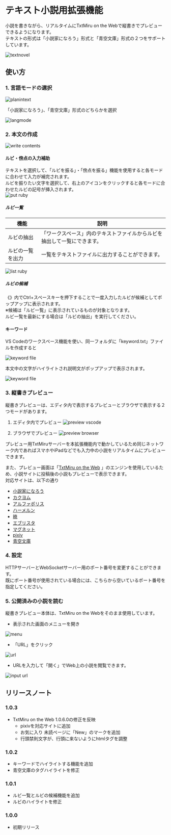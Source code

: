 # テキスト小説用拡張機能

小説を書きながら、リアルタイムにTxtMiru on the Webで縦書きでプレビューできるようになります。<br>
テキストの形式は「小説家になろう」形式と「青空文庫」形式の２つをサポートしています。

![textnovel](./image/text-novel-top.gif)

## 使い方

### 1. 言語モードの選択
![planintext](./image/text-novel-01.png)

「小説家になろう」、「青空文庫」形式のどちらかを選択

![langmode](./image/text-novel-02.png)

### 2. 本文の作成
![write contents](./image/text-novel-03.png)
#### ルビ・傍点の入力補助

テキストを選択して、「ルビを振る」・「傍点を振る」機能を使用すると各モードに合わせて入力が補完されます。<br>
ルビを振りたい文字を選択して、右上のアイコンをクリックすると各モードに合わせたルビの記号が挿入されます。<br>
![put ruby](./image/text-novel-04.png)

##### ルビ一覧
| 機能 | 説明 |
| ---- | ---- |
|ルビの抽出|「ワークスペース」内のテキストファイルからルビを抽出して一覧にできます。|
|ルビの一覧を出力|一覧をテキストファイルに出力することができます。|

![list ruby](./image/text-novel-ruby.gif)

##### ルビの候補
《》内でCtrl+スペースキーを押下することで一度入力したルビが候補としてポップアップに表示されます。<br>
※候補は「ルビ一覧」に表示されているものが対象となります。<br>
ルビ一覧を最新にする場合は「ルビの抽出」を実行してください。

#### キーワード
VS Codeのワークスペース機能を使い、同一フォルダに「keyword.txt」ファイルを作成すると

![keyword file](./image/text-novel-10.png)

本文中の文字がハイライトされ説明文がポップアップで表示されます。

![keyword file](./image/text-novel-11.png)


### 3. 縦書きプレビュー

縦書きプレビューは、エディタ内で表示するプレビューとブラウザで表示する２つモードがあります。
1. エディタ内でプレビュー
![preview vscode](./image/text-novel-05.png)

2. ブラウザでプレビュー
![preview browser](./image/text-novel-06.png)

プレビュー用TxtMiruサーバーを本拡張機能内で動かしているため同じネットワーク内であればスマホやiPadなどでも入力中の小説をリアルタイムにプレビューできます。

また、プレビュー画面は「[TxtMiru on the Web](https://gearsns.github.io/TxtMiruOnTheWeb/index.html) 」のエンジンを使用しているため、小説サイトに投稿後の小説もプレビューで表示できます。<br>
対応サイトは、以下の通り
* [小説家になろう](https://syosetu.com)
* [カクヨム](https://kakuyomu.jp)
* [アルファポリス](https://www.alphapolis.co.jp)
* [ハーメルン](https://syosetu.org)
* [暁](http://www.akatsuki-novels.com/)
* [エブリスタ](https://estar.jp)
* [マグネット](https://www.magnet-novels.com)
* [pixiv](https://www.pixiv.net/novel)
* [青空文庫](https://www.aozora.gr.jp)

### 4. 設定

HTTPサーバーとWebSocketサーバー用のポート番号を変更することができます。<br>
既にポート番号が使用されている場合には、こちらから空いているポート番号を指定してください。

### 5. 公開済みの小説を読む

縦書きプレビュー本体は、TxtMiru on the Webをそのまま使用しています。
* 表示された画面のメニューを開き

![menu](./image/text-novel-07.png)
* 「URL」をクリック

![url](./image/text-novel-08.png)
* URLを入力して「開く」でWeb上の小説を閲覧できます。

![input url](./image/text-novel-09.png)

## リリースノート
### 1.0.3

* TxtMiru on the Web 1.0.6.0の修正を反映
	* pixivを対応サイトに追加
	* お気に入り 未読ページに「New」のマークを追加
	* 行頭禁則文字が、行頭に来ないようにhtmlタグを調整

### 1.0.2

* キーワードでハイライトする機能を追加
* 青空文庫のタグハイライトを修正

### 1.0.1

* ルビ一覧とルビの候補機能を追加
* ルビのハイライトを修正

### 1.0.0

* 初期リリース
